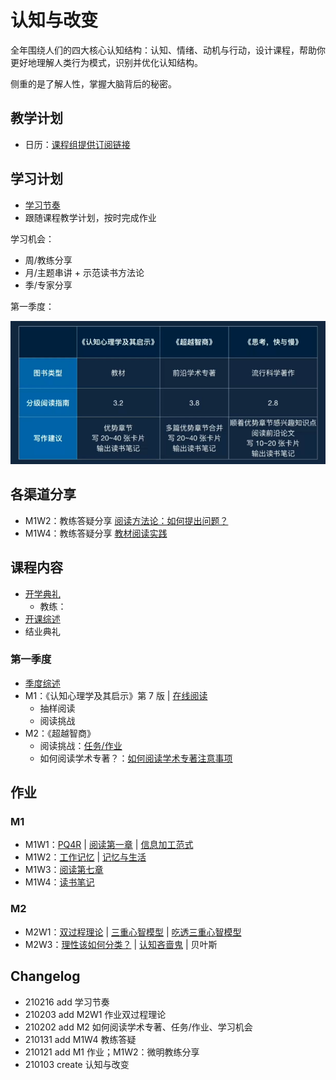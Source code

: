 # 认知与改变

全年围绕人们的四大核心认知结构：认知、情绪、动机与行动，设计课程，帮助你更好地理解人类行为模式，识别并优化认知结构。

侧重的是了解人性，掌握大脑背后的秘密。

## 教学计划

- 日历：[课程组提供订阅链接](https://p26-caldav.icloud.com/published/2/NDc1MDQ4MDQyNDc1MDQ4MM5zPn5IY8c9Xu8svPESJYzDbOcgTIKJ2PJQFICYTBF1-O2KYxPCNqxeeF1bAYPGAtDIbbu01hQTY4RMVJZwb34)

## 学习计划

- [学习节奏](CONTENT/210216-学习节奏.md)
- 跟随课程教学计划，按时完成作业

学习机会：

- 周/教练分享
- 月/主题串讲 + 示范读书方法论
- 季/专家分享

第一季度：

![1612271121529-workflowy-3.png](img/1612271121529-workflowy-3.png)

## 各渠道分享

- M1W2：教练答疑分享 [阅读方法论：如何提出问题？](CONTENT/210121-M1W2：教练答疑.md)
- M1W4：教练答疑分享 [教材阅读实践](CONTENT/210131-M1W4：教练答疑.md)

## 课程内容

- [开学典礼](CONTENT/开学典礼.md)
  - 教练：
- [开课综述](CONTENT/开课综述.md)
- 结业典礼

### 第一季度

- [季度综述](CONTENT/季度综述.md)
- M1：《认知心理学及其启示》第 7 版 | [在线阅读](http://reader.epubee.com/books/mobile/1b/1becb7e39bd2de0ad33fef12275f1747/text00001.html)
  - 抽样阅读
  - 阅读挑战
- M2：《超越智商》
  - 阅读挑战：[任务/作业](CONTENT/210202-M2挑战及任务.md)
  - 如何阅读学术专著？：[如何阅读学术专著注意事项](CONTENT/210202-如何阅读学术专著.md)

## 作业

### M1

- M1W1：[PQ4R](CONTENT/210121-M1W1基础-PQ4R.md) | [阅读第一章](CONTENT/210121-M1W1基础-阅读第一章.md) | [信息加工范式](CONTENT/210121-M1W1选修.md)
- M1W2：[工作记忆](CONTENT/210121-M1W2基础.md) | [记忆与生活](CONTENT/210121-M1W2选修.md)
- M1W3：[阅读第七章](CONTENT/210121-M1W3选修.md)
- M1W4：[读书笔记](CONTENT/210121-M1W4notes.md)

### M2

- M2W1：[双过程理论](CARD/210203-双过程理论.md) | [三重心智模型](CARD/210206-三重心智模型.md) | [吃透三重心智模型]()
- M2W3：[理性该如何分类？](CARD/210216-理性分类.md) | [认知吝啬鬼](CONTENT/210217-认知吝啬鬼.md) | 贝叶斯

## Changelog

- 210216 add 学习节奏
- 210203 add M2W1 作业双过程理论
- 210202 add M2 如何阅读学术专著、任务/作业、学习机会
- 210131 add M1W4 教练答疑
- 210121 add M1 作业；M1W2：微明教练分享
- 210103 create 认知与改变